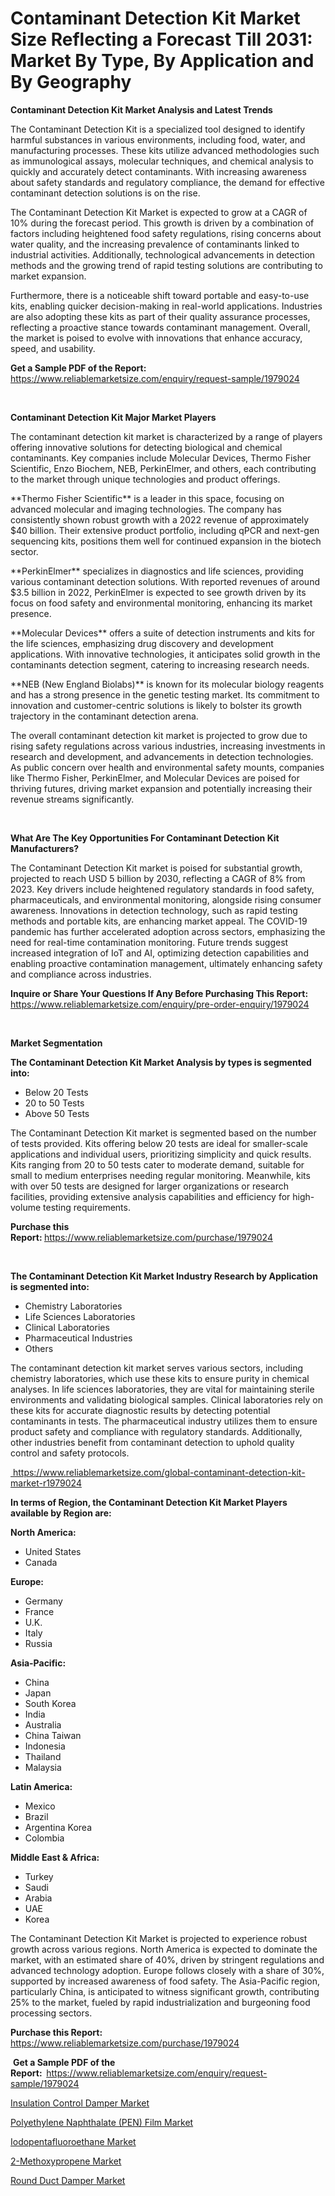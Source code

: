 <p><h1>Contaminant Detection Kit Market Size Reflecting a Forecast Till 2031: Market By Type, By Application and By Geography</h1></p><p><strong>Contaminant Detection Kit Market Analysis and Latest Trends</strong></p>
<p><p>The Contaminant Detection Kit is a specialized tool designed to identify harmful substances in various environments, including food, water, and manufacturing processes. These kits utilize advanced methodologies such as immunological assays, molecular techniques, and chemical analysis to quickly and accurately detect contaminants. With increasing awareness about safety standards and regulatory compliance, the demand for effective contaminant detection solutions is on the rise.</p><p>The Contaminant Detection Kit Market is expected to grow at a CAGR of 10% during the forecast period. This growth is driven by a combination of factors including heightened food safety regulations, rising concerns about water quality, and the increasing prevalence of contaminants linked to industrial activities. Additionally, technological advancements in detection methods and the growing trend of rapid testing solutions are contributing to market expansion.</p><p>Furthermore, there is a noticeable shift toward portable and easy-to-use kits, enabling quicker decision-making in real-world applications. Industries are also adopting these kits as part of their quality assurance processes, reflecting a proactive stance towards contaminant management. Overall, the market is poised to evolve with innovations that enhance accuracy, speed, and usability.</p></p>
<p><strong>Get a Sample PDF of the Report:&nbsp;</strong> <a href="https://www.reliablemarketsize.com/enquiry/request-sample/1979024?utm_campaign=1103&utm_medium=2&utm_source=Github&utm_content=ia&utm_term=25102024&utm_id=contaminant-detection-kit">https://www.reliablemarketsize.com/enquiry/request-sample/1979024</a></p>
<p>&nbsp;</p>
<p><strong>Contaminant Detection Kit Major Market Players</strong></p>
<p><p>The contaminant detection kit market is characterized by a range of players offering innovative solutions for detecting biological and chemical contaminants. Key companies include Molecular Devices, Thermo Fisher Scientific, Enzo Biochem, NEB, PerkinElmer, and others, each contributing to the market through unique technologies and product offerings.</p><p>**Thermo Fisher Scientific** is a leader in this space, focusing on advanced molecular and imaging technologies. The company has consistently shown robust growth with a 2022 revenue of approximately $40 billion. Their extensive product portfolio, including qPCR and next-gen sequencing kits, positions them well for continued expansion in the biotech sector.</p><p>**PerkinElmer** specializes in diagnostics and life sciences, providing various contaminant detection solutions. With reported revenues of around $3.5 billion in 2022, PerkinElmer is expected to see growth driven by its focus on food safety and environmental monitoring, enhancing its market presence.</p><p>**Molecular Devices** offers a suite of detection instruments and kits for the life sciences, emphasizing drug discovery and development applications. With innovative technologies, it anticipates solid growth in the contaminants detection segment, catering to increasing research needs.</p><p>**NEB (New England Biolabs)** is known for its molecular biology reagents and has a strong presence in the genetic testing market. Its commitment to innovation and customer-centric solutions is likely to bolster its growth trajectory in the contaminant detection arena.</p><p>The overall contaminant detection kit market is projected to grow due to rising safety regulations across various industries, increasing investments in research and development, and advancements in detection technologies. As public concern over health and environmental safety mounts, companies like Thermo Fisher, PerkinElmer, and Molecular Devices are poised for thriving futures, driving market expansion and potentially increasing their revenue streams significantly.</p></p>
<p>&nbsp;</p>
<p><strong>What Are The Key Opportunities For Contaminant Detection Kit Manufacturers?</strong></p>
<p><p>The Contaminant Detection Kit market is poised for substantial growth, projected to reach USD 5 billion by 2030, reflecting a CAGR of 8% from 2023. Key drivers include heightened regulatory standards in food safety, pharmaceuticals, and environmental monitoring, alongside rising consumer awareness. Innovations in detection technology, such as rapid testing methods and portable kits, are enhancing market appeal. The COVID-19 pandemic has further accelerated adoption across sectors, emphasizing the need for real-time contamination monitoring. Future trends suggest increased integration of IoT and AI, optimizing detection capabilities and enabling proactive contamination management, ultimately enhancing safety and compliance across industries.</p></p>
<p><strong>Inquire or Share Your Questions If Any Before Purchasing This Report:</strong> <a href="https://www.reliablemarketsize.com/enquiry/pre-order-enquiry/1979024?utm_campaign=1103&utm_medium=2&utm_source=Github&utm_content=ia&utm_term=25102024&utm_id=contaminant-detection-kit">https://www.reliablemarketsize.com/enquiry/pre-order-enquiry/1979024</a></p>
<p>&nbsp;</p>
<p><strong>Market Segmentation</strong></p>
<p><strong>The Contaminant Detection Kit Market Analysis by types is segmented into:</strong></p>
<p><ul><li>Below 20 Tests</li><li>20 to 50 Tests</li><li>Above 50 Tests</li></ul></p>
<p><p>The Contaminant Detection Kit market is segmented based on the number of tests provided. Kits offering below 20 tests are ideal for smaller-scale applications and individual users, prioritizing simplicity and quick results. Kits ranging from 20 to 50 tests cater to moderate demand, suitable for small to medium enterprises needing regular monitoring. Meanwhile, kits with over 50 tests are designed for larger organizations or research facilities, providing extensive analysis capabilities and efficiency for high-volume testing requirements.</p></p>
<p><strong>Purchase this Report:&nbsp;</strong><a href="https://www.reliablemarketsize.com/purchase/1979024?utm_campaign=1103&utm_medium=2&utm_source=Github&utm_content=ia&utm_term=25102024&utm_id=contaminant-detection-kit">https://www.reliablemarketsize.com/purchase/1979024</a></p>
<p>&nbsp;</p>
<p><strong>The Contaminant Detection Kit Market Industry Research by Application is segmented into:</strong></p>
<p><ul><li>Chemistry Laboratories</li><li>Life Sciences Laboratories</li><li>Clinical Laboratories</li><li>Pharmaceutical Industries</li><li>Others</li></ul></p>
<p><p>The contaminant detection kit market serves various sectors, including chemistry laboratories, which use these kits to ensure purity in chemical analyses. In life sciences laboratories, they are vital for maintaining sterile environments and validating biological samples. Clinical laboratories rely on these kits for accurate diagnostic results by detecting potential contaminants in tests. The pharmaceutical industry utilizes them to ensure product safety and compliance with regulatory standards. Additionally, other industries benefit from contaminant detection to uphold quality control and safety protocols.</p></p>
<p><a href="https://www.reliablemarketsize.com/global-contaminant-detection-kit-market-r1979024?utm_campaign=1103&utm_medium=2&utm_source=Github&utm_content=ia&utm_term=25102024&utm_id=contaminant-detection-kit">&nbsp;https://www.reliablemarketsize.com/global-contaminant-detection-kit-market-r1979024</a></p>
<p><strong>In terms of Region, the Contaminant Detection Kit Market Players available by Region are:</strong></p>
<p>
    <p> <strong> North America: </strong>
        <ul>
            <li>United States</li>
            <li>Canada</li>
        </ul>
        </p> 
    <p> <strong> Europe: </strong>
        <ul>
            <li>Germany</li>
            <li>France</li>
            <li>U.K.</li>
            <li>Italy</li>
            <li>Russia</li>
        </ul>
        </p> 
    <p> <strong> Asia-Pacific: </strong>
        <ul>
            <li>China</li>
            <li>Japan</li>
            <li>South Korea</li>
            <li>India</li>
            <li>Australia</li>
            <li>China Taiwan</li>
            <li>Indonesia</li>
            <li>Thailand</li>
            <li>Malaysia</li>
        </ul>
        </p> 
    <p> <strong> Latin America: </strong>
        <ul>
            <li>Mexico</li>
            <li>Brazil</li>
            <li>Argentina Korea</li>
            <li>Colombia</li>
        </ul>
        </p> 
    <p> <strong> Middle East & Africa: </strong>
        <ul>
            <li>Turkey</li>
            <li>Saudi</li>
            <li>Arabia</li>
            <li>UAE</li>
            <li>Korea</li>
        </ul>
    </p>
    </p>
<p><p>The Contaminant Detection Kit Market is projected to experience robust growth across various regions. North America is expected to dominate the market, with an estimated share of 40%, driven by stringent regulations and advanced technology adoption. Europe follows closely with a share of 30%, supported by increased awareness of food safety. The Asia-Pacific region, particularly China, is anticipated to witness significant growth, contributing 25% to the market, fueled by rapid industrialization and burgeoning food processing sectors.</p></p>
<p><strong>Purchase this Report: </strong><a href="https://www.reliablemarketsize.com/purchase/1979024?utm_campaign=1103&utm_medium=2&utm_source=Github&utm_content=ia&utm_term=25102024&utm_id=contaminant-detection-kit">https://www.reliablemarketsize.com/purchase/1979024</a></p>
<p>&nbsp;<strong>Get a Sample PDF of the Report:&nbsp;&nbsp;</strong><a href="https://www.reliablemarketsize.com/enquiry/request-sample/1979024?utm_campaign=1103&utm_medium=2&utm_source=Github&utm_content=ia&utm_term=25102024&utm_id=contaminant-detection-kit">https://www.reliablemarketsize.com/enquiry/request-sample/1979024</a></p>
<p><strong></strong></p>
<p><p><a href="https://github.com/gareyratsepny/Market-Research-Report-List-1/blob/main/insulation-control-damper-market.md?utm_campaign=1103&utm_medium=2&utm_source=Github&utm_content=ia&utm_term=25102024&utm_id=contaminant-detection-kit">Insulation Control Damper Market</a></p><p><a href="https://www.linkedin.com/pulse/polyethylene-naphthalate-pen-film-industry-sector-new-sdglc?utm_campaign=1103&utm_medium=2&utm_source=Github&utm_content=ia&utm_term=25102024&utm_id=contaminant-detection-kit">Polyethylene Naphthalate (PEN) Film Market</a></p><p><a href="https://www.linkedin.com/pulse/iodopentafluoroethane-market-outlook-current-assessment-qum5c?utm_campaign=1103&utm_medium=2&utm_source=Github&utm_content=ia&utm_term=25102024&utm_id=contaminant-detection-kit">Iodopentafluoroethane Market</a></p><p><a href="https://www.linkedin.com/pulse/market-forecasting-change-global-2-methoxypropene-dynamics-kws4c?utm_campaign=1103&utm_medium=2&utm_source=Github&utm_content=ia&utm_term=25102024&utm_id=contaminant-detection-kit">2-Methoxypropene Market</a></p><p><a href="https://github.com/chr1i1herth/Market-Research-Report-List-1/blob/main/round-duct-damper-market.md?utm_campaign=1103&utm_medium=2&utm_source=Github&utm_content=ia&utm_term=25102024&utm_id=contaminant-detection-kit">Round Duct Damper Market</a></p></p>